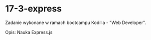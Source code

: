 # 17-3-express

Zadanie wykonane w ramach bootcampu Kodilla - "Web Developer".

Opis: Nauka Express.js
